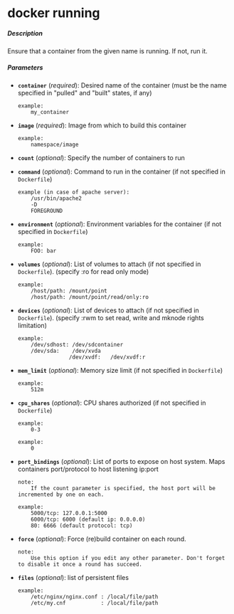 # docker running


##### Description
Ensure that a container from the given name is running. If not, run it.

##### Parameters

*   **`container`** (*required*): Desired name of the container (must be the name specified in "pulled" and "built" states, if any)

		example:
			my_container

*   **`image`** (*required*): Image from which to build this container

		example:
			namespace/image


*   **`count`** (*optional*): Specify the number of containers to run

*   **`command`** (*optional*): Command to run in the container (if not specified in `Dockerfile`)

		example (in case of apache server):
			/usr/bin/apache2
			-D
			FOREGROUND

*   **`environment`** (*optional*): Environment variables for the container (if not specified in `Dockerfile`)

		example:
			FOO: bar

*   **`volumes`** (*optional*): List of volumes to attach (if not specified in `Dockerfile`). (specify :ro for read only mode)

		example:
			/host/path: /mount/point
			/host/path: /mount/point/read/only:ro

*   **`devices`** (*optional*): List of devices to attach (if not specified in `Dockerfile`). (specify :rwm to set read, write and mknode rights limitation)

		example:
			/dev/sdhost: /dev/sdcontainer
			/dev/sda:    /dev/xvda
                        /dev/xvdf:   /dev/xvdf:r

*   **`mem_limit`** (*optional*): Memory size limit (if not specified in `Dockerfile`)

		example:
			512m

*   **`cpu_shares`** (*optional*): CPU shares authorized (if not specified in `Dockerfile`)

		example:
			0-3

		example:
			0

*   **`port_bindings`** (*optional*): List of ports to expose on host system. Maps containers port/protocol to host listening ip:port

		note:
			If the count parameter is specified, the host port will be incremented by one on each.

		example:
			5000/tcp: 127.0.0.1:5000
			6000/tcp: 6000 (default ip: 0.0.0.0)
			80: 6666 (default protocol: tcp)

*   **`force`** (*optional*): Force (re)build container on each round.

		note:
			Use this option if you edit any other parameter. Don't forget to disable it once a round has succeed.

*   **`files`** (*optional*): list of persistent files

		example:
			/etc/nginx/nginx.conf : /local/file/path
			/etc/my.cnf           : /local/file/path
				